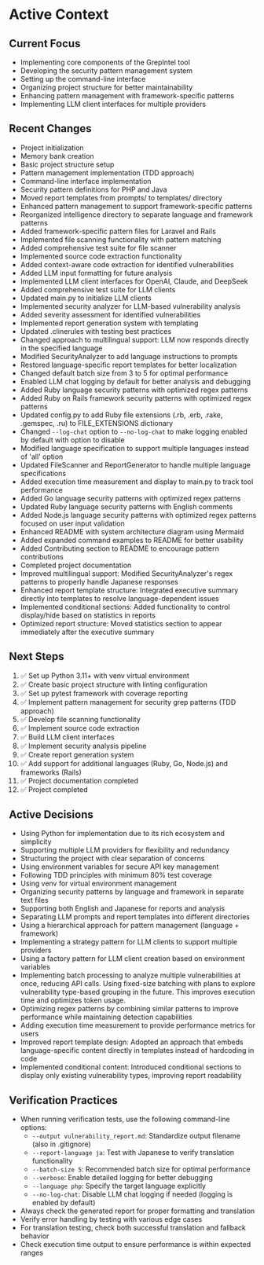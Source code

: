 # Active Context

## Current Focus
- Implementing core components of the GrepIntel tool
- Developing the security pattern management system
- Setting up the command-line interface
- Organizing project structure for better maintainability
- Enhancing pattern management with framework-specific patterns
- Implementing LLM client interfaces for multiple providers

## Recent Changes
- Project initialization
- Memory bank creation
- Basic project structure setup
- Pattern management implementation (TDD approach)
- Command-line interface implementation
- Security pattern definitions for PHP and Java
- Moved report templates from prompts/ to templates/ directory
- Enhanced pattern management to support framework-specific patterns
- Reorganized intelligence directory to separate language and framework patterns
- Added framework-specific pattern files for Laravel and Rails
- Implemented file scanning functionality with pattern matching
- Added comprehensive test suite for file scanner
- Implemented source code extraction functionality
- Added context-aware code extraction for identified vulnerabilities
- Added LLM input formatting for future analysis
- Implemented LLM client interfaces for OpenAI, Claude, and DeepSeek
- Added comprehensive test suite for LLM clients
- Updated main.py to initialize LLM clients
- Implemented security analyzer for LLM-based vulnerability analysis
- Added severity assessment for identified vulnerabilities
- Implemented report generation system with templating
- Updated .clinerules with testing best practices
- Changed approach to multilingual support: LLM now responds directly in the specified language
- Modified SecurityAnalyzer to add language instructions to prompts
- Restored language-specific report templates for better localization
- Changed default batch size from 3 to 5 for optimal performance
- Enabled LLM chat logging by default for better analysis and debugging
- Added Ruby language security patterns with optimized regex patterns
- Added Ruby on Rails framework security patterns with optimized regex patterns
- Updated config.py to add Ruby file extensions (.rb, .erb, .rake, .gemspec, .ru) to FILE_EXTENSIONS dictionary
- Changed `--log-chat` option to `--no-log-chat` to make logging enabled by default with option to disable
- Modified language specification to support multiple languages instead of 'all' option
- Updated FileScanner and ReportGenerator to handle multiple language specifications
- Added execution time measurement and display to main.py to track tool performance
- Added Go language security patterns with optimized regex patterns
- Updated Ruby language security patterns with English comments
- Added Node.js language security patterns with optimized regex patterns focused on user input validation
- Enhanced README with system architecture diagram using Mermaid
- Added expanded command examples to README for better usability
- Added Contributing section to README to encourage pattern contributions
- Completed project documentation
- Improved multilingual support: Modified SecurityAnalyzer's regex patterns to properly handle Japanese responses
- Enhanced report template structure: Integrated executive summary directly into templates to resolve language-dependent issues
- Implemented conditional sections: Added functionality to control display/hide based on statistics in reports
- Optimized report structure: Moved statistics section to appear immediately after the executive summary

## Next Steps
1. ✅ Set up Python 3.11+ with venv virtual environment
2. ✅ Create basic project structure with linting configuration
3. ✅ Set up pytest framework with coverage reporting
4. ✅ Implement pattern management for security grep patterns (TDD approach)
5. ✅ Develop file scanning functionality
6. ✅ Implement source code extraction
7. ✅ Build LLM client interfaces
8. ✅ Implement security analysis pipeline
9. ✅ Create report generation system
10. ✅ Add support for additional languages (Ruby, Go, Node.js) and frameworks (Rails)
11. ✅ Project documentation completed
12. ✅ Project completed

## Active Decisions
- Using Python for implementation due to its rich ecosystem and simplicity
- Supporting multiple LLM providers for flexibility and redundancy
- Structuring the project with clear separation of concerns
- Using environment variables for secure API key management
- Following TDD principles with minimum 80% test coverage
- Using venv for virtual environment management
- Organizing security patterns by language and framework in separate text files
- Supporting both English and Japanese for reports and analysis
- Separating LLM prompts and report templates into different directories
- Using a hierarchical approach for pattern management (language + framework)
- Implementing a strategy pattern for LLM clients to support multiple providers
- Using a factory pattern for LLM client creation based on environment variables
- Implementing batch processing to analyze multiple vulnerabilities at once, reducing API calls. Using fixed-size batching with plans to explore vulnerability type-based grouping in the future. This improves execution time and optimizes token usage.
- Optimizing regex patterns by combining similar patterns to improve performance while maintaining detection capabilities
- Adding execution time measurement to provide performance metrics for users
- Improved report template design: Adopted an approach that embeds language-specific content directly in templates instead of hardcoding in code
- Implemented conditional content: Introduced conditional sections to display only existing vulnerability types, improving report readability

## Verification Practices
- When running verification tests, use the following command-line options:
  - `--output vulnerability_report.md`: Standardize output filename (also in .gitignore)
  - `--report-language ja`: Test with Japanese to verify translation functionality
  - `--batch-size 5`: Recommended batch size for optimal performance
  - `--verbose`: Enable detailed logging for better debugging
  - `--language php`: Specify the target language explicitly
  - `--no-log-chat`: Disable LLM chat logging if needed (logging is enabled by default)
- Always check the generated report for proper formatting and translation
- Verify error handling by testing with various edge cases
- For translation testing, check both successful translation and fallback behavior
- Check execution time output to ensure performance is within expected ranges
